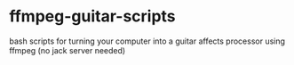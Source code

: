 # ffmpeg-guitar-scripts
bash scripts for turning your computer into a guitar affects processor using ffmpeg (no jack server needed)
